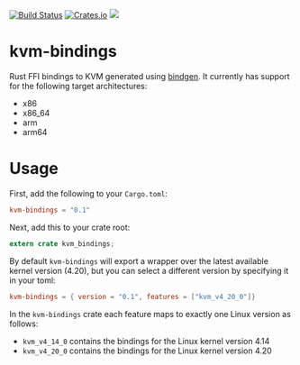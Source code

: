 [![Build Status](https://travis-ci.org/rust-vmm/kvm-bindings.svg?branch=master)](https://travis-ci.org/rust-vmm/kvm-bindings)
[![Crates.io](https://img.shields.io/crates/v/kvm-bindings.svg)](https://crates.io/crates/kvm-bindings)
![](https://img.shields.io/crates/l/kvm-bindings.svg)
# kvm-bindings
Rust FFI bindings to KVM generated using
[bindgen](https://crates.io/crates/bindgen). It currently has support for the
following target architectures:
- x86
- x86_64
- arm
- arm64

# Usage
First, add the following to your `Cargo.toml`:
```toml
kvm-bindings = "0.1"
```
Next, add this to your crate root:
```rust
extern crate kvm_bindings;
```
By default `kvm-bindings` will export a wrapper over the latest available kernel
version (4.20), but you can select a different version by specifying it in your
toml:
```toml
kvm-bindings = { version = "0.1", features = ["kvm_v4_20_0"]}
```
In the `kvm-bindings` crate each feature maps to exactly one Linux version
as follows:
- `kvm_v4_14_0` contains the bindings for the Linux kernel version 4.14
- `kvm_v4_20_0` contains the bindings for the Linux kernel version 4.20
